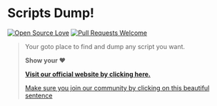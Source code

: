 # **Scripts Dump!**
[![Open Source Love](https://firstcontributions.github.io/open-source-badges/badges/open-source-v1/open-source.svg)](https://github.com/firstcontributions/open-source-badges)  [![Pull Requests Welcome](https://img.shields.io/badge/PRs-welcome-brightgreen.svg?style=flat)](http://makeapullrequest.com)

> Your goto place to find and dump any script you want.
>
> **Show your :heart:**
>
> **[Visit our official website by clicking here.](http://www.duocodies.ml)**
>
> [Make sure you join our community by clicking on this beautiful sentence](https://telegram.me/duocodies)
>
